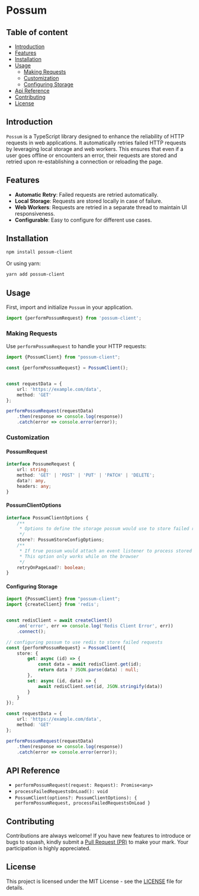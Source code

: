 # Possum

## Table of content

- [Introduction](#introduction)
- [Features](#features)
- [Installation](#installation)
- [Usage](#usage)
    - [Making Requests](#making-requests)
    - [Customization](#customization)
    - [Configuring Storage](#configuring-storage)
- [Api Reference](#api-reference)
- [Contributing](#contributing)
- [License](#license)

## Introduction

`Possum` is a TypeScript library designed to enhance the reliability of HTTP requests in web applications. It
automatically retries failed HTTP requests by leveraging local storage and web workers. This ensures that even if a user
goes offline or encounters an error, their requests are stored and retried upon re-establishing a connection or
reloading the page.

## Features

- **Automatic Retry**: Failed requests are retried automatically.
- **Local Storage**: Requests are stored locally in case of failure.
- **Web Workers**: Requests are retried in a separate thread to maintain UI responsiveness.
- **Configurable**: Easy to configure for different use cases.

## Installation

```bash
npm install possum-client
```

Or using yarn:

```bash
yarn add possum-client
```

## Usage

First, import and initialize `Possum` in your application.

```typescript
import {performPossumRequest} from 'possum-client';
```

### Making Requests

Use `performPossumRequest` to handle your HTTP requests:

```typescript
import {PossumClient} from "possum-client";

const {performPossumRequest} = PossumClient();


const requestData = {
    url: 'https://example.com/data',
    method: 'GET'
};

performPossumRequest(requestData)
    .then(response => console.log(response))
    .catch(error => console.error(error));
```

### Customization

#### PossumRequest

```typescript
interface PossumeRequest {
    url: string;
    method: 'GET' | 'POST' | 'PUT' | 'PATCH' | 'DELETE';
    data?: any,
    headers: any;
}
```

#### PossumClientOptions

```typescript
interface PossumClientOptions {
    /**
     * Options to define the storage possum would use to store failed requests.
     */
    store?: PossumStoreConfigOptions;
    /**
     * If true possum would attach an event listener to process stored failed requests on `DOMContentLoaded`.
     * This option only works while on the browser
     */
    retryOnPageLoad?: boolean;
}
```

#### Configuring Storage

```typescript
import {PossumClient} from "possum-client";
import {createClient} from 'redis';


const redisClient = await createClient()
    .on('error', err => console.log('Redis Client Error', err))
    .connect();

// configuring possum to use redis to store failed requests
const {performPossumRequest} = PossumClient({
    store: {
        get: async (id) => {
            const data = await redisClient.get(id);
            return data ? JSON.parse(data) : null;
        },
        set: async (id, data) => {
            await redisClient.set(id, JSON.stringify(data))
        }
    }
});

const requestData = {
    url: 'https://example.com/data',
    method: 'GET'
};

performPossumRequest(requestData)
    .then(response => console.log(response))
    .catch(error => console.error(error));
```

## API Reference

- `performPossumRequest(request: Request): Promise<any>`
- `processFailedRequestsOnLoad(): void`
- `PossumClient(options?: PossumClientOptions): { performPossumRequest, processFailedRequestsOnLoad }`

## Contributing

Contributions are always welcome!
If you have new features to introduce or bugs to squash, kindly submit
a [Pull Request (PR)](https://github.com/FeezyHendrix/possum/pulls) to make your mark. Your participation is highly
appreciated.

## License

This project is licensed under the MIT License - see the [LICENSE](LICENSE) file for details.
